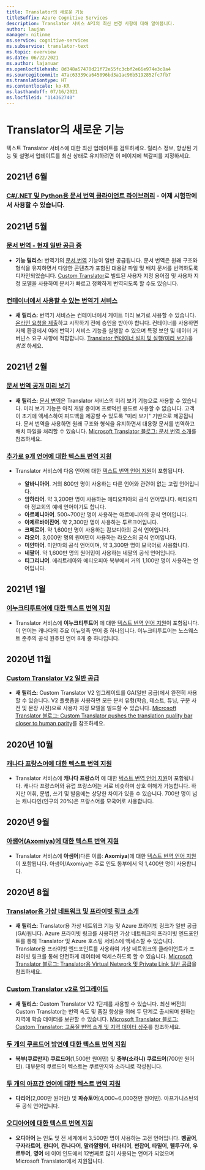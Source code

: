 ```yaml
---
title: Translator의 새로운 기능
titleSuffix: Azure Cognitive Services
description: Translator 서비스 API의 최신 변경 사항에 대해 알아봅니다.
author: laujan
manager: nitinme
ms.service: cognitive-services
ms.subservice: translator-text
ms.topic: overview
ms.date: 06/22/2021
ms.author: lajanuar
ms.openlocfilehash: 8d348a57470d21f72e55fc3cbf2e66e974e3c8a4
ms.sourcegitcommit: 47ac63339ca645096bd3a1ac96b5192852fc7fb7
ms.translationtype: HT
ms.contentlocale: ko-KR
ms.lasthandoff: 07/16/2021
ms.locfileid: "114362740"
---
```

<!-- markdownlint-disable MD024 -->
<!-- markdownlint-disable MD036 -->
# <a name="whats-new-in-translator"></a>Translator의 새로운 기능

텍스트 Translator 서비스에 대한 최신 업데이트를 검토하세요. 릴리스 정보, 향상된 기능 및 설명서 업데이트를 최신 상태로 유지하려면 이 페이지에 책갈피를 지정하세요.

## <a name="june-2021"></a>2021년 6월

### <a name="document-translation-client-libraries-for-cnet-and-pythonnow-available-in-prerelease"></a>[C#/.NET 및 Python용 문서 번역 클라이언트 라이브러리](document-translation/client-sdks.md) - 이제 시험판에서 사용할 수 있습니다.

## <a name="may-2021"></a>2021년 5월

### <a name="document-translation--now-in-general-availability"></a>[문서 번역 - 현재 일반 공급 중](https://www.microsoft.com/translator/blog/2021/05/25/translate-full-documents-with-document-translation-%e2%80%95-now-in-general-availability/)

* **기능 릴리스**: 번역기의 [문서 번역](document-translation/overview.md) 기능이 일반 공급됩니다. 문서 번역은 원래 구조와 형식을 유지하면서 다양한 콘텐츠가 포함된 대용량 파일 및 배치 문서를 번역하도록 디자인되었습니다. [Custom Translator](custom-translator/overview.md)로 빌드된 사용자 지정 용어집 및 사용자 지정 모델을 사용하여 문서가 빠르고 정확하게 번역되도록 할 수도 있습니다.

### <a name="translator-service-available-in-containers"></a>[컨테이너에서 사용할 수 있는 번역기 서비스](https://www.microsoft.com/translator/blog/2021/05/25/translator-service-now-available-in-containers/)

* **새 릴리스**: 번역기 서비스는 컨테이너에서 게이트 미리 보기로 사용할 수 있습니다. [온라인 요청을 제출](https://aka.ms/csgate-translator)하고 시작하기 전에 승인을 받아야 합니다. 컨테이너를 사용하면 자체 환경에서 여러 번역기 서비스 기능을 실행할 수 있으며 특정 보안 및 데이터 거버넌스 요구 사항에 적합합니다. [Translator 컨테이너 설치 및 실행(미리 보기)](containers/translator-how-to-install-container.md)을 *참조* 하세요.

## <a name="february-2021"></a>2021년 2월

### <a name="document-translation-public-preview"></a>[문서 번역 공개 미리 보기](https://www.microsoft.com/translator/blog/2021/02/17/introducing-document-translation/)

* **새 릴리스**: [문서 변역](document-translation/overview.md)은 Translator 서비스의 미리 보기 기능으로 사용할 수 있습니다. 미리 보기 기능은 아직 개발 중이며 프로덕션 용도로 사용할 수 없습니다. 고객이 초기에 액세스하여 피드백을 제공할 수 있도록 "미리 보기" 기반으로 제공됩니다. 문서 번역을 사용하면 원래 구조와 형식을 유지하면서 대용량 문서를 번역하고 배치 파일을 처리할 수 있습니다. [Microsoft Translator 블로그: 문서 번역 소개](https://www.microsoft.com/translator/blog/2021/02/17/introducing-document-translation/)를 참조하세요.

### <a name="text-translation-support-for-nine-added-languages"></a>[추가로 9개 언어에 대한 텍스트 번역 지원](https://www.microsoft.com/translator/blog/2021/02/22/microsoft-translator-releases-nine-new-languages-for-international-mother-language-day-2021/)

* Translator 서비스에 다음 언어에 대한 [텍스트 번역 언어 지원](language-support.md)이 포함됩니다.

  * **알바니아어**. 거의 800만 명이 사용하는 다른 언어와 관련이 없는 고립 언어입니다.
  * **암하라어**. 약 3,200만 명이 사용하는 에티오피아의 공식 언어입니다. 에티오피아 정교회의 예배 언어이기도 합니다.
  * **아르메니아어**. 500~700만 명이 사용하는 아르메니아의 공식 언어입니다.
  * **아제르바이잔어**. 약 2,300만 명이 사용하는 투르크어입니다.
  * **크메르어**. 약 1,600만 명이 사용하는 캄보디아의 공식 언어입니다.
  * **라오어**. 3,000만 명의 원어민이 사용하는 라오스의 공식 언어입니다.
  * **미얀마어**. 미얀마의 공식 언어이며, 약 3,300만 명이 모국어로 사용합니다.
  * **네팔어**. 약 1,600만 명의 원어민이 사용하는 네팔의 공식 언어입니다.
  * **티그리냐어**. 에리트레아와 에티오피아 북부에서 거의 1,100만 명이 사용하는 언어입니다.

## <a name="january-2021"></a>2021년 1월

### <a name="text-translation-support-for-inuktitut"></a>[이누크티투트어에 대한 텍스트 번역 지원](https://www.microsoft.com/translator/blog/2021/01/27/inuktitut-is-now-available-in-microsoft-translator/)

* Translator 서비스에 **이누크티투트어** 에 대한 [텍스트 번역 언어 지원](language-support.md)이 포함됩니다. 이 언어는 캐나다의 주요 이뉴잇족 언어 중 하나입니다. 이누크티투트어는 노스웨스트 준주의 공식 원주민 언어 8개 중 하나입니다.

## <a name="november-2020"></a>2020년 11월

### <a name="custom-translator-v2-is-generally-available"></a>[Custom Translator V2 일반 공급](https://www.microsoft.com/translator/blog/2021/01/27/inuktitut-is-now-available-in-microsoft-translator/)

* **새 릴리스**: Custom Translator V2 업그레이드를 GA(일반 공급)에서 완전히 사용할 수 있습니다. V2 플랫폼을 사용하면 모든 문서 유형(학습, 테스트, 튜닝, 구문 사전 및 문장 사전)으로 사용자 지정 모델을 빌드할 수 있습니다. [Microsoft Translator 블로그: Custom Translator pushes the translation quality bar closer to human parity](https://www.microsoft.com/translator/blog/2020/11/12/microsoft-custom-translator-pushes-the-translation-quality-bar-closer-to-human-parity)를 참조하세요.

## <a name="october-2020"></a>2020년 10월

### <a name="text-translation-support-for-canadian-french"></a>[캐나다 프랑스어에 대한 텍스트 번역 지원](https://www.microsoft.com/translator/blog/2020/10/20/cest-tiguidou-ca-translator-adds-canadian-french/)

* Translator 서비스에 **캐나다 프랑스어** 에 대한 [텍스트 번역 언어 지원](language-support.md)이 포함됩니다. 캐나다 프랑스어와 유럽 프랑스어는 서로 비슷하며 상호 이해가 가능합니다. 하지만 어휘, 문법, 쓰기 및 발음에는 상당한 차이가 있을 수 있습니다. 700만 명이 넘는 캐나다인(인구의 20%)은 프랑스어를 모국어로 사용합니다.

## <a name="september-2020"></a>2020년 9월

### <a name="text-translation-support-for-assamese-and-axomiya"></a>[아샘어(Axomiya)에 대한 텍스트 번역 지원](https://www.microsoft.com/translator/blog/2020/09/29/assamese-text-translation-is-here/)

* Translator 서비스에 **아샘어**(다른 이름: **Axomiya**)에 대한 [텍스트 번역 언어 지원](language-support.md)이 포함됩니다.  아샘어/Axomiya는 주로 인도 동부에서 약 1,400만 명이 사용합니다.

## <a name="august-2020"></a>2020년 8월

### <a name="introducing-virtual-networks-and-private-links-for-translator"></a>[Translator용 가상 네트워크 및 프라이빗 링크 소개](https://www.microsoft.com/translator/blog/2020/08/19/virtual-networks-and-private-links-for-translator-are-now-generally-available/)

* **새 릴리스**: Translator용 가상 네트워크 기능 및 Azure 프라이빗 링크가 일반 공급(GA)됩니다.  Azure 프라이빗 링크를 사용하면 가상 네트워크의 프라이빗 엔드포인트를 통해 Translator 및 Azure 호스팅 서비스에 액세스할 수 있습니다. Translator용 프라이빗 엔드포인트를 사용하여 가상 네트워크의 클라이언트가 프라이빗 링크를 통해 안전하게 데이터에 액세스하도록 할 수 있습니다. [Microsoft Translator 블로그: Translator용 Virtual Network 및 Private Link 일반 공급](https://www.microsoft.com/translator/blog/2020/08/19/virtual-networks-and-private-links-for-translator-are-now-generally-available/)을 참조하세요.

### <a name="custom-translator-upgrade-to-v2"></a>[Custom Translator v2로 업그레이드](https://www.microsoft.com/translator/blog/2020/08/05/custom-translator-v2-is-now-available/)

* **새 릴리스**: Custom Translator V2 1단계를 사용할 수 있습니다. 최신 버전의 Custom Translator는 번역 속도 및 품질 향상을 위해 두 단계로 출시되며 원하는 지역에 학습 데이터를 보관할 수 있습니다. [Microsoft Translator 블로그: Custom Translator: 고품질 번역 소개 및 지역 데이터 상주](https://www.microsoft.com/translator/blog/2020/08/05/custom-translator-v2-is-now-available/)를 참조하세요.

### <a name="text-translation-support-for-two-kurdish-dialects"></a>[두 개의 쿠르드어 방언에 대한 텍스트 번역 지원](https://www.microsoft.com/translator/blog/2020/08/20/translator-adds-two-kurdish-dialects-for-text-translation/)

* **북부(쿠르만지) 쿠르드어**(1,500만 원어민) 및 **중부(소라니) 쿠르드어**(700만 원어민). 대부분의 쿠르드어 텍스트는 쿠르만지와 소라니로 작성됩니다.

### <a name="text-translation-support-for-two-afghan-languages"></a>[두 개의 아프간 언어에 대한 텍스트 번역 지원](https://www.microsoft.com/translator/blog/2020/08/17/translator-adds-dari-and-pashto-text-translation/)

* **다리어**(2,000만 원어민) 및 **파슈토어**(4,000~6,000천만 원어민). 아프가니스탄의 두 공식 언어입니다.

### <a name="text-translation-support-for-odia"></a>[오디아어에 대한 텍스트 번역 지원](https://www.microsoft.com/translator/blog/2020/08/13/odia-language-text-translation-is-now-available-in-microsoft-translator/)

* **오디아어** 는 인도 및 전 세계에서 3,500만 명이 사용하는 고전 언어입니다. **벵골어**, **구자라트어**, **힌디어**, **칸나다어**, **말라얄람어**, **마라티어**, **펀잡어**, **타밀어**, **텔루구어**, **우르두어**, **영어** 에 이어 인도에서 12번째로 많이 사용되는 언어가 되었으며 Microsoft Translator에서 지원됩니다.
